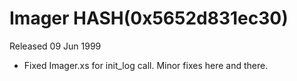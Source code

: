 # Imager HASH(0x5652d831ec30)

Released 09 Jun 1999

- Fixed Imager.xs for init_log call.  Minor fixes here  and there.